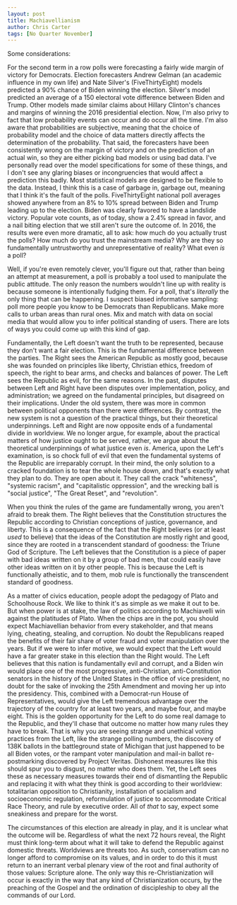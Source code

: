 ```yaml
---
layout: post
title: Machiavellianism
author: Chris Carter
tags: [No Quarter November]
---
```


Some considerations:

For the second term in a row polls were forecasting a fairly wide margin of victory for Democrats. Election forecasters Andrew Gelman (an academic influence in my own life) and Nate Silver's (FiveThirtyEight) models predicted a 90% chance of Biden winning the election. Silver's model predicted an average of a 150 electoral vote difference between Biden and Trump. Other models made similar claims about Hillary Clinton's chances and margins of winning the 2016 presidential election. Now, I'm also privy to fact that low probability events can occur and do occur all the time. I'm also aware that probabilities are subjective, meaning that the choice of probability model and the choice of data matters directly affects the determination of the probability. That said, the forecasters have been consistently wrong on the margin of victory and on the prediction of an actual win, so they are either picking bad models or using bad data. I've personally read over the model specifications for some of these things, and I don't see any glaring biases or incongruencies that would affect a prediction this badly. Most statistical models are designed to be flexible to the data. Instead, I think this is a case of garbage in, garbage out, meaning that I think it's the fault of the polls. FiveThirtyEight national poll averages showed anywhere from an 8% to 10% spread between Biden and Trump leading up to the election. Biden was clearly favored to have a landslide victory. Popular vote counts, as of today, show a 2.4% spread in favor, and a nail biting election that we still aren't sure the outcome of. In 2016, the results were even more dramatic, all to ask: how much do you actually trust the polls? How much do you trust the mainstream media? Why are they so fundamentally untrustworthy and unrepresentative of reality? What even _is_ a poll?

Well, if you're even remotely clever, you'll figure out that, rather than being an attempt at measurement, a poll is probably a tool used to manipulate the public attitude. The only reason the numbers wouldn't line up with reality is because someone is intentionally fudging them. For a poll, that's _literally_ the only thing that can be happening. I suspect biased informative sampling: poll more people you know to be Democrats than Republicans. Make more calls to urban areas than rural ones. Mix and match with data on social media that would allow you to infer political standing of users. There are lots of ways you could come up with this kind of gap.

Fundamentally, the Left doesn't want the truth to be represented, because they don't want a fair election. This is the fundamental difference between the parties. The Right sees the American Republic as mostly good, because she was founded on principles like liberty, Christian ethics, freedom of speech, the right to bear arms, and checks and balances of power. The Left sees the Republic as evil, for the same reasons. In the past, disputes between Left and Right have been disputes over implementation, policy, and administration; we agreed on the fundamental principles, but disagreed on their implications. Under the old system, there was more in common between political opponents than there were differences. By contrast, the new system is not a question of the practical things, but their theoretical underpinnings. Left and Right are now opposite ends of a fundamental divide in worldview. We no longer argue, for example, about the practical matters of how justice ought to be served, rather, we argue about the theoretical underpinnings of what justice even _is_. America, upon the Left's examination, is so chock full of evil that even the fundamental systems of the Republic are irreparably corrupt. In their mind, the only solution to a cracked foundation is to tear the whole house down, and that's exactly what they plan to do. They are open about it. They call the crack "whiteness", "systemic racism", and "capitalistic oppression", and the wrecking ball is "social justice", "The Great Reset", and "revolution".

When you think the rules of the game are fundamentally wrong, you aren't afraid to break them. The Right believes that the Constitution structures the Republic according to Christian conceptions of justice, governance, and liberty. This is a consequence of the fact that the Right believes (or at least _used_ to believe) that the ideas of the Constitution are mostly right and good, since they are rooted in a transcendent standard of goodness: the Triune God of Scripture. The Left believes that the Constitution is a piece of paper with bad ideas written on it by a group of bad men, that could easily have other ideas written on it by other people. This is because the Left is functionally atheistic, and to them, mob rule is functionally the transcendent standard of goodness.

As a matter of civics education, people adopt the pedagogy of Plato and Schoolhouse Rock. We like to think it's as simple as we make it out to be. But when power is at stake, the law of politics according to Machiavelli win against the platitudes of Plato. When the chips are in the pot, you should expect Machiavellian behavior from every stakeholder, and that means lying, cheating, stealing, and corruption. No doubt the Republicans reaped the benefits of their fair share of voter fraud and voter manipulation over the years. But if we were to infer motive, we would expect that the Left would have a far greater stake in this election than the Right would. The Left believes that this nation is fundamentally evil and corrupt, and a Biden win would place one of the most progressive, anti-Christian, anti-Constitution senators in the history of the United States in the office of vice president, no doubt for the sake of invoking the 25th Amendment and moving her up into the presidency. This, combined with a Democrat-run House of Representatives, would give the Left tremendous advantage over the trajectory of the country for at least two years, and maybe four, and maybe eight. This is the golden opportunity for the Left to do some real damage to the Republic, and they'll chase that outcome no matter how many rules they have to break. That is why you are seeing strange and unethical voting practices from the Left, like the strange polling numbers, the discovery of 138K ballots in the battleground state of Michigan that just happened to be all Biden votes, or the rampant voter manipulation and mail-in ballot re-postmarking discovered by Project Veritas. Dishonest measures like this should spur you to disgust, no matter who does them. Yet, the Left sees these as necessary measures towards their end of dismantling the Republic and replacing it with what they think is good according to their worldview: totalitarian opposition to Christianity, installation of socialism and socioeconomic regulation, reformulation of justice to accommodate Critical Race Theory, and rule by executive order. All of _that_ to say, expect some sneakiness and prepare for the worst.

The circumstances of this election are already in play, and it is unclear what the outcome will be. Regardless of what the next 72 hours reveal, the Right must think long-term about what it will take to defend the Republic against domestic threats. Worldviews are threats too. As such, conservatism can no longer afford to compromise on its values, and in order to do this it must return to an inerrant verbal plenary view of the root and final authority of those values: Scripture alone. The only way this re-Christianization will occur is exactly in the way that any kind of Christianization occurs, by the preaching of the Gospel and the ordination of discipleship to obey all the commands of our Lord.
